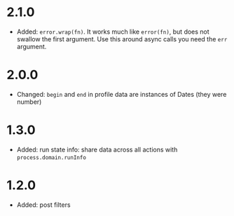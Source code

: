 # 2.1.0
* Added: `error.wrap(fn)`. It works much like `error(fn)`, but does not swallow the first argument. Use this around async calls you need the `err` argument.

# 2.0.0
* Changed: `begin` and `end` in profile data are instances of Dates (they were number)

# 1.3.0
* Added: run state info: share data across all actions with `process.domain.runInfo`

# 1.2.0
* Added: post filters